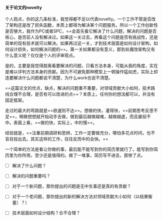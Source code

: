 #### 关于论文的novelty

个人观点，你的这几条标准，我觉得都不足以代表novelty。一个工作不管是否改了架构还是改了损失函数，本质上都得为解决某个问题服务。所以一个工作创新性是否够大，我作为PC或者SPC，==会首先看它解决了什么问题，解决的问题是否核心，是否前人没有解决过。如果这一关过去，再看这个问题是否有挑战性，还是简单的现有技术就可以解决。如果再过这一关，才到技术层面是如何设计架构，如何设计损失，如何解决问题的==。第一关如果都没有意义，那到处魔改架构又有什么意义呢？仅仅是个人的评审观点。

是的，主要是我觉得脱离看要解决的问题，只看方法本身，可能从我的角度，实在是难以评判方法本身的贡献。因为不可避免那种模型上一顿操作猛如虎，实际上却连要解决什么问题都说不清楚，为什么work也说不清楚。

==这篇论文的优点，缺点，解决的问题重不重要，对领域贡献大小如何，技术路线合理不合理，是否有可以改进的点==？本质上，任何你的想法都可以，并没有固定框架。

走过的最大的弯路就是==欲速则不达==。想做的快，灌得快，==前期思考反思不足==，稍微想想就开始动手去做，做到最后越做越难，越做越虚，而且屡投不中。表面上看，==做的快，实际上，中的慢==。

经验就是，==注重前期调研和思辨，工作一定要做充分，哪怕多花点时间，也不盲目投出去。其实这样的工作，往往反而中的会快。==

一个简单的方法是看让你做的事，最后能不能写到你的简历里就行了。能写到你简历里为你所用，至少还是值得的。做了一堆事，简历写不进去，那惨了点。

- [ ] 解决了什么问题？
- [ ] 解决的问题重要吗？
- [ ] 对于一个新问题，那你提出的问题是无中生事还是真的有贡献？
- [ ] 对于一个老问题，那你提出的新的解决方法对领域贡献大小如何（以结果衡量）？）
- [ ] 技术层面如何设计结构？合不合理？

